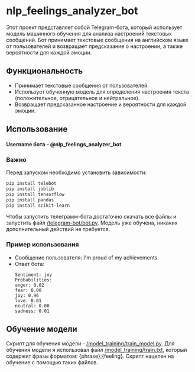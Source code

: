 # nlp_feelings_analyzer_bot

Этот проект представляет собой Telegram-бота, который использует модель машинного обучения для анализа настроений текстовых сообщений. Бот принимает текстовые сообщения на английском языке от пользователей и возвращает предсказание о настроении, а также вероятности для каждой эмоции.

## Функциональность

- Принимает текстовые сообщения от пользователей.
- Использует обученную модель для определения настроения текста (положительное, отрицательное и нейтральное).
- Возвращает предсказанное настроение и вероятности для каждой эмоции.

## Использование
#### Username бота - @nlp_feelings_analyzer_bot

### Важно
Перед запуском необходимо установить зависимости:
```bash
pip install telebot
pip install joblib
pip install tensorflow
pip install pandas
pip install scikit-learn
```

Чтобы запустить телеграмм-бота достаточно скачать все файлы и запустить файл [/telegram-bot/bot.py](telegram_bot/bot.py). Модель уже обучена, никаких дополнительный действий не требуется.

### Пример использования
- Сообщение пользователя: I'm proud of my achievements
- Ответ бота:
  ```
  Sentiment: joy
  Probabilities:
  anger: 0.02
  fear: 0.00
  joy: 0.96
  love: 0.01
  neutral: 0.00
  sadness: 0.01
  ```

## Обучение модели
Скрипт для обучения модели - [/model_training/train_model.py](model_training/train_model.py). Для обучения модели я использовал файл [/model_training/train.txt](/model_training/train.txt), который содержит фразы форматом: {phrase};{feeling}. Скрипт нацелен на обучение с помощью таких файлов. 
